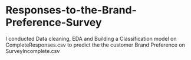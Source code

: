 # Responses-to-the-Brand-Preference-Survey
I conducted Data cleaning, EDA and Building a Classification model on CompleteResponses.csv to predict the the customer Brand Preference on SurveyIncomplete.csv
